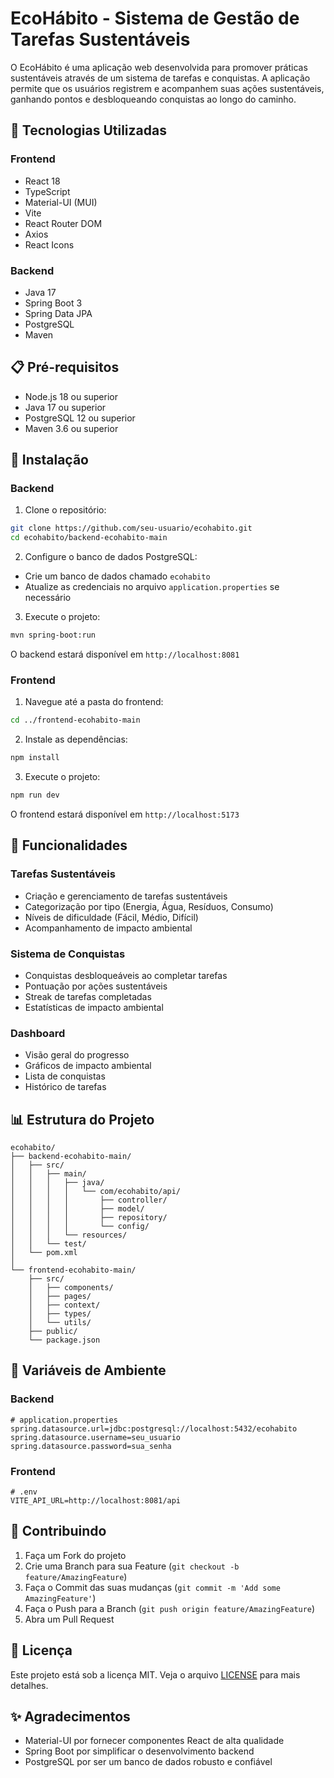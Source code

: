 # EcoHábito - Sistema de Gestão de Tarefas Sustentáveis

O EcoHábito é uma aplicação web desenvolvida para promover práticas sustentáveis através de um sistema de tarefas e conquistas. A aplicação permite que os usuários registrem e acompanhem suas ações sustentáveis, ganhando pontos e desbloqueando conquistas ao longo do caminho.

## 🚀 Tecnologias Utilizadas

### Frontend
- React 18
- TypeScript
- Material-UI (MUI)
- Vite
- React Router DOM
- Axios
- React Icons

### Backend
- Java 17
- Spring Boot 3
- Spring Data JPA
- PostgreSQL
- Maven

## 📋 Pré-requisitos

- Node.js 18 ou superior
- Java 17 ou superior
- PostgreSQL 12 ou superior
- Maven 3.6 ou superior

## 🔧 Instalação

### Backend

1. Clone o repositório:
```bash
git clone https://github.com/seu-usuario/ecohabito.git
cd ecohabito/backend-ecohabito-main
```

2. Configure o banco de dados PostgreSQL:
- Crie um banco de dados chamado `ecohabito`
- Atualize as credenciais no arquivo `application.properties` se necessário

3. Execute o projeto:
```bash
mvn spring-boot:run
```

O backend estará disponível em `http://localhost:8081`

### Frontend

1. Navegue até a pasta do frontend:
```bash
cd ../frontend-ecohabito-main
```

2. Instale as dependências:
```bash
npm install
```

3. Execute o projeto:
```bash
npm run dev
```

O frontend estará disponível em `http://localhost:5173`

## 🎯 Funcionalidades

### Tarefas Sustentáveis
- Criação e gerenciamento de tarefas sustentáveis
- Categorização por tipo (Energia, Água, Resíduos, Consumo)
- Níveis de dificuldade (Fácil, Médio, Difícil)
- Acompanhamento de impacto ambiental

### Sistema de Conquistas
- Conquistas desbloqueáveis ao completar tarefas
- Pontuação por ações sustentáveis
- Streak de tarefas completadas
- Estatísticas de impacto ambiental

### Dashboard
- Visão geral do progresso
- Gráficos de impacto ambiental
- Lista de conquistas
- Histórico de tarefas

## 📊 Estrutura do Projeto

```
ecohabito/
├── backend-ecohabito-main/
│   ├── src/
│   │   ├── main/
│   │   │   ├── java/
│   │   │   │   └── com/ecohabito/api/
│   │   │   │       ├── controller/
│   │   │   │       ├── model/
│   │   │   │       ├── repository/
│   │   │   │       └── config/
│   │   │   └── resources/
│   │   └── test/
│   └── pom.xml
│
└── frontend-ecohabito-main/
    ├── src/
    │   ├── components/
    │   ├── pages/
    │   ├── context/
    │   ├── types/
    │   └── utils/
    ├── public/
    └── package.json
```

## 🔐 Variáveis de Ambiente

### Backend
```properties
# application.properties
spring.datasource.url=jdbc:postgresql://localhost:5432/ecohabito
spring.datasource.username=seu_usuario
spring.datasource.password=sua_senha
```

### Frontend
```env
# .env
VITE_API_URL=http://localhost:8081/api
```

## 🤝 Contribuindo

1. Faça um Fork do projeto
2. Crie uma Branch para sua Feature (`git checkout -b feature/AmazingFeature`)
3. Faça o Commit das suas mudanças (`git commit -m 'Add some AmazingFeature'`)
4. Faça o Push para a Branch (`git push origin feature/AmazingFeature`)
5. Abra um Pull Request

## 📝 Licença

Este projeto está sob a licença MIT. Veja o arquivo [LICENSE](LICENSE) para mais detalhes.

## ✨ Agradecimentos

- Material-UI por fornecer componentes React de alta qualidade
- Spring Boot por simplificar o desenvolvimento backend
- PostgreSQL por ser um banco de dados robusto e confiável 